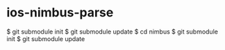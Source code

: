 ios-nimbus-parse
================
$ git submodule init
$ git submodule update
$ cd nimbus
$ git submodule init
$ git submodule update